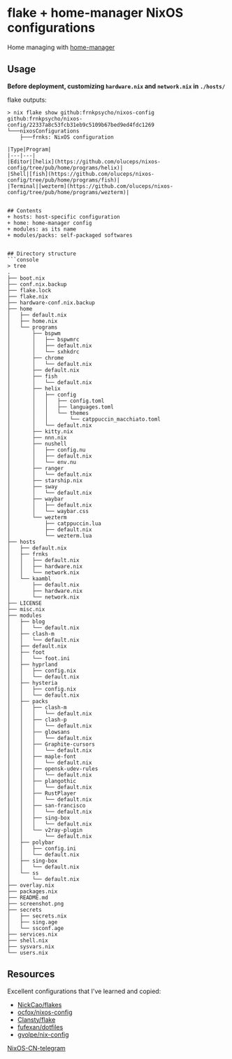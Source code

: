 # flake + home-manager NixOS configurations

Home managing with [home-manager](https://github.com/nix-community/home-manager)  

## Usage
__Before deployment, customizing `hardware.nix` and `network.nix`  in `./hosts/`__

flake outputs:  

```console
> nix flake show github:frnkpsycho/nixos-config
github:frnkpsycho/nixos-config/22337a8c53fcb31eb9c5109b67bed9ed4fdc1269
└───nixosConfigurations
    ├───frnks: NixOS configuration
```  
  
```
|Type|Program|
|---|---|
|Editor|[helix](https://github.com/oluceps/nixos-config/tree/pub/home/programs/helix)|
|Shell|[fish](https://github.com/oluceps/nixos-config/tree/pub/home/programs/fish)|
|Terminal|[wezterm](https://github.com/oluceps/nixos-config/tree/pub/home/programs/wezterm)|


## Contents
+ hosts: host-specific configuration  
+ home: home-manager config  
+ modules: as its name  
+ modules/packs: self-packaged softwares


## Directory structure  
```console  
> tree
.
├── boot.nix
├── conf.nix.backup
├── flake.lock
├── flake.nix
├── hardware-conf.nix.backup
├── home
│   ├── default.nix
│   ├── home.nix
│   └── programs
│       ├── bspwm
│       │   ├── bspwmrc
│       │   ├── default.nix
│       │   └── sxhkdrc
│       ├── chrome
│       │   └── default.nix
│       ├── default.nix
│       ├── fish
│       │   └── default.nix
│       ├── helix
│       │   ├── config
│       │   │   ├── config.toml
│       │   │   ├── languages.toml
│       │   │   └── themes
│       │   │       └── catppuccin_macchiato.toml
│       │   └── default.nix
│       ├── kitty.nix
│       ├── nnn.nix
│       ├── nushell
│       │   ├── config.nu
│       │   ├── default.nix
│       │   └── env.nu
│       ├── ranger
│       │   └── default.nix
│       ├── starship.nix
│       ├── sway
│       │   └── default.nix
│       ├── waybar
│       │   ├── default.nix
│       │   └── waybar.css
│       └── wezterm
│           ├── catppuccin.lua
│           ├── default.nix
│           └── wezterm.lua
├── hosts
│   ├── default.nix
│   ├── frnks
│   │   ├── default.nix
│   │   ├── hardware.nix
│   │   └── network.nix
│   └── kaambl
│       ├── default.nix
│       ├── hardware.nix
│       └── network.nix
├── LICENSE
├── misc.nix
├── modules
│   ├── blog
│   │   └── default.nix
│   ├── clash-m
│   │   └── default.nix
│   ├── default.nix
│   ├── foot
│   │   └── foot.ini
│   ├── hyprland
│   │   ├── config.nix
│   │   └── default.nix
│   ├── hysteria
│   │   ├── config.nix
│   │   └── default.nix
│   ├── packs
│   │   ├── clash-m
│   │   │   └── default.nix
│   │   ├── clash-p
│   │   │   └── default.nix
│   │   ├── glowsans
│   │   │   └── default.nix
│   │   ├── Graphite-cursors
│   │   │   └── default.nix
│   │   ├── maple-font
│   │   │   └── default.nix
│   │   ├── opensk-udev-rules
│   │   │   └── default.nix
│   │   ├── plangothic
│   │   │   └── default.nix
│   │   ├── RustPlayer
│   │   │   └── default.nix
│   │   ├── san-francisco
│   │   │   └── default.nix
│   │   ├── sing-box
│   │   │   └── default.nix
│   │   └── v2ray-plugin
│   │       └── default.nix
│   ├── polybar
│   │   ├── config.ini
│   │   └── default.nix
│   ├── sing-box
│   │   └── default.nix
│   └── ss
│       └── default.nix
├── overlay.nix
├── packages.nix
├── README.md
├── screenshot.png
├── secrets
│   ├── secrets.nix
│   ├── sing.age
│   └── ssconf.age
├── services.nix
├── shell.nix
├── sysvars.nix
└── users.nix
```  

## Resources  
Excellent configurations that I've learned and copied:  
+ [NickCao/flakes](https://github.com/NickCao/flakes)  
+ [ocfox/nixos-config](https://github.com/ocfox/nixos-config)  
+ [Clansty/flake](https://github.com/Clansty/flake)  
+ [fufexan/dotfiles](https://github.com/fufexan/dotfiles)  
+ [gvolpe/nix-config](https://github.com/gvolpe/nix-config)

[NixOS-CN-telegram](https://github.com/nixos-cn/NixOS-CN-telegram)



